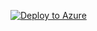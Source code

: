 [![Deploy to Azure](https://aka.ms/deploytoazurebutton)](https://portal.azure.com/#create/Microsoft.Template/uri/https%3A%2F%2Fraw.githubusercontent.com%2Fmistermik%2FB2C_IEF_PlayGround%2Fmaster%2FLogicApps%2FLogicApp.json)


